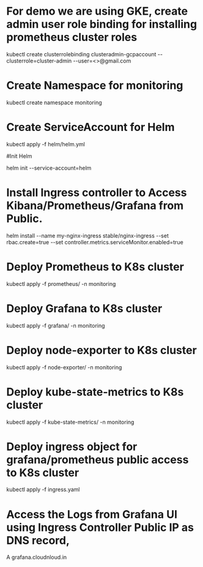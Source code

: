 # For demo we are using GKE, create admin user role binding for installing prometheus cluster roles

kubectl create clusterrolebinding clusteradmin-gcpaccount --clusterrole=cluster-admin --user=<>@gmail.com

# Create Namespace for monitoring

kubectl create namespace monitoring

# Create ServiceAccount for Helm

kubectl apply -f helm/helm.yml

#Init Helm

helm init --service-account=helm

# Install Ingress controller to Access Kibana/Prometheus/Grafana from Public.

helm install  --name my-nginx-ingress stable/nginx-ingress --set rbac.create=true  --set controller.metrics.serviceMonitor.enabled=true

# Deploy Prometheus to K8s cluster

kubectl apply -f prometheus/ -n monitoring

# Deploy Grafana to K8s cluster

kubectl apply -f grafana/ -n monitoring

# Deploy node-exporter to K8s cluster

kubectl apply -f node-exporter/ -n monitoring

# Deploy kube-state-metrics to K8s cluster

kubectl apply -f kube-state-metrics/ -n monitoring

# Deploy ingress object for grafana/prometheus public access to K8s cluster

kubectl apply -f ingress.yaml

# Access the Logs from Grafana UI using Ingress Controller Public IP as DNS record,

<ingress controller IP> A grafana.cloudnloud.in
